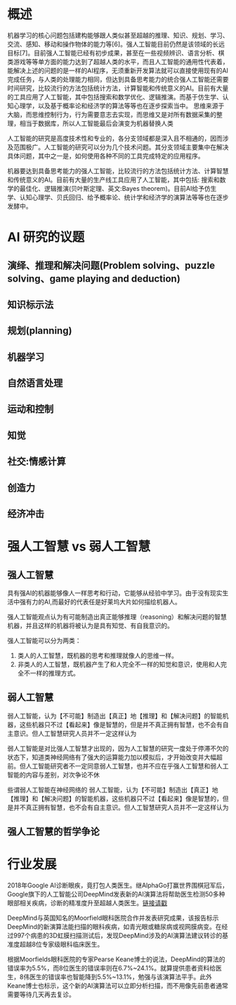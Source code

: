 # 概述



机器学习的核心问题包括建构能够跟人类似甚至超越的推理、知识、规划、学习、交流、感知、移动和操作物体的能力等[6]。强人工智能目前仍然是该领域的长远目标[7]。目前强人工智能已经有初步成果，甚至在一些视频辨识、语言分析、棋类游戏等等单方面的能力达到了超越人类的水平，而且人工智能的通用性代表着，能解决上述的问题的是一样的AI程序，无须重新开发算法就可以直接使用现有的AI完成任务，与人类的处理能力相同，但达到具备思考能力的统合强人工智能还需要时间研究，比较流行的方法包括统计方法，计算智能和传统意义的AI。目前有大量的工具应用了人工智能，其中包括搜索和数学优化、逻辑推演。而基于仿生学、认知心理学，以及基于概率论和经济学的算法等等也在逐步探索当中。 思维来源于大脑，而思维控制行为，行为需要意志去实现，而思维又是对所有数据采集的整理，相当于数据库，所以人工智能最后会演变为机器替换人类

人工智能的研究是高度技术性和专业的，各分支领域都是深入且不相通的，因而涉及范围极广。人工智能的研究可以分为几个技术问题。其分支领域主要集中在解决具体问题，其中之一是，如何使用各种不同的工具完成特定的应用程序。

机器要达到具备思考能力的强人工智能，比较流行的方法包括统计方法、计算智慧和传统意义的AI。目前有大量的生产线工具应用了人工智能，其中包括: 搜索和数学的最佳化、逻辑推演(贝叶斯定理、英文:Bayes theorem)。目前AI给予仿生学、认知心理学、贝氏回归、给予概率论、统计学和经济学的演算法等等也在逐步发酵中。

# AI 研究的议题

## 演绎、推理和解决问题(Problem solving、puzzle solving、game playing and deduction)

## 知识标示法

## 规划(planning)

## 机器学习

## 自然语言处理

## 运动和控制

## 知觉

## 社交:情感计算

## 创造力

## 经济冲击



# 强人工智慧 vs 弱人工智慧

## 强人工智慧

具有强AI的机器能够像人一样思考和行动，它能够从经验中学习。由于没有现实生活中强有力的AI,而最好的代表任是好莱坞大片如何描绘机器人。

强人工智能观点认为有可能制造出真正能够推理（reasoning）和解决问题的智慧机器，并且这样的机器将被认为是具有知觉、有自我意识的。

强人工智能可以分为两类：

1. 类人的人工智慧，既机器的思考和推理就像人的思维一样。
2. 非类人的人工智慧，既机器产生了和人完全不一样的知觉和意识，使用和人完全不一样的推理方式。

## 弱人工智慧

弱人工智能，认为【不可能】制造出【真正】地【推理】和【解决问题】的智能机器，这些机器只不过【看起来】像是智慧的，但是并不真正拥有智慧，也不会有自主意识。但人工智慧研究人员并不一定这样认为

弱人工智能是对比强人工智慧才出现的，因为人工智慧的研究一度处于停滞不欠的状态下，知道类神经网络有了强大的运算能力加以模拟后，才开始改变并大幅超前。但人工智能研究者不一定同意弱人工智慧，也并不应在乎强人工智慧和弱人工智能的内容与差别，对次争论不休

些谓弱人工智能在神经网络的
弱人工智能，认为【不可能】制造出【真正】地【推理】和【解决问题】的智能机器，这些机器只不过【看起来】像是智慧的，但是并不真正拥有智慧，也不会有自主意识。但人工智慧研究人员并不一定这样认为


## 强人工智慧的哲学争论



# 行业发展

2018年Google AI诊断眼疾，竟打包人类医生。继AlphaGo打赢世界围棋冠军后，Google旗下的人工智能公司DeepMind发表新的AI演算法将帮助医生检测50多种眼部相关疾病，诊断的精准度升至超越人类医生。[链接请戳](https://cloud.tencent.com/developer/news/298687)

DeepMind与英国知名的Moorfield眼科医院合作并发表研究成果，该报告标示DeepMind的新演算法能扫描的眼科疾病，如青光眼或糖尿病或视网膜病变。在经过997个病患的3D虹膜扫描测试后，发现DeepMind涉及的AI演算法建议转诊的基准度超越8位专家级眼科临床医生。

根据Moorfields眼科医院的专家Pearse Keane博士的说法，DeepMind的算法的错误率为5.5%，而8位医生的错误率则在6.7%~24.1%。就算提供患者资料给医生，8伟医生的错误率也智能降到5.5%~13.1%，勉强与该演算法平手。此外Keane博士也标示，这个新的AI演算法可以立即分析扫描，而不用像先前患者通常需要等待几天再去复诊。


